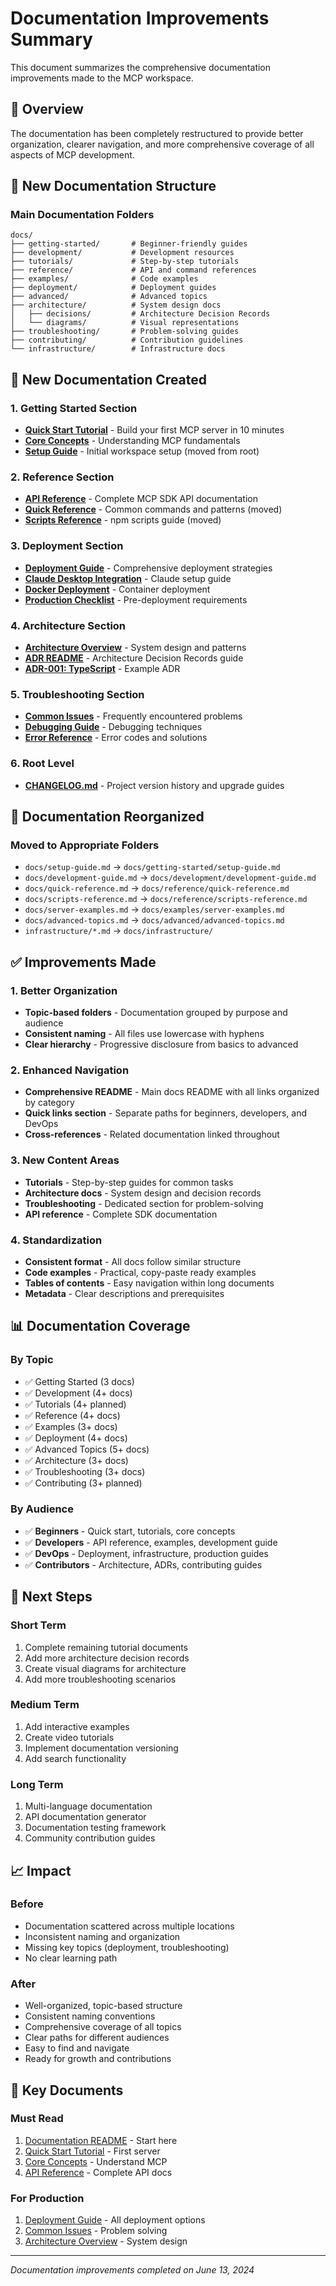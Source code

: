 # Documentation Improvements Summary

This document summarizes the comprehensive documentation improvements made to the MCP workspace.

## 🎯 Overview

The documentation has been completely restructured to provide better organization, clearer navigation, and more comprehensive coverage of all aspects of MCP development.

## 📁 New Documentation Structure

### Main Documentation Folders

```
docs/
├── getting-started/       # Beginner-friendly guides
├── development/           # Development resources
├── tutorials/             # Step-by-step tutorials
├── reference/             # API and command references
├── examples/              # Code examples
├── deployment/            # Deployment guides
├── advanced/              # Advanced topics
├── architecture/          # System design docs
│   ├── decisions/         # Architecture Decision Records
│   └── diagrams/          # Visual representations
├── troubleshooting/       # Problem-solving guides
├── contributing/          # Contribution guidelines
└── infrastructure/        # Infrastructure docs
```

## 📝 New Documentation Created

### 1. Getting Started Section
- **[Quick Start Tutorial](./getting-started/quick-start-tutorial.md)** - Build your first MCP server in 10 minutes
- **[Core Concepts](./getting-started/core-concepts.md)** - Understanding MCP fundamentals
- **[Setup Guide](./getting-started/setup-guide.md)** - Initial workspace setup (moved from root)

### 2. Reference Section
- **[API Reference](./reference/api-reference.md)** - Complete MCP SDK API documentation
- **[Quick Reference](./reference/quick-reference.md)** - Common commands and patterns (moved)
- **[Scripts Reference](./reference/scripts-reference.md)** - npm scripts guide (moved)

### 3. Deployment Section
- **[Deployment Guide](./deployment/deployment-guide.md)** - Comprehensive deployment strategies
- **[Claude Desktop Integration](./deployment/claude-desktop-integration.md)** - Claude setup guide
- **[Docker Deployment](./deployment/docker-deployment.md)** - Container deployment
- **[Production Checklist](./deployment/production-checklist.md)** - Pre-deployment requirements

### 4. Architecture Section
- **[Architecture Overview](./architecture/architecture-overview.md)** - System design and patterns
- **[ADR README](./architecture/decisions/README.md)** - Architecture Decision Records guide
- **[ADR-001: TypeScript](./architecture/decisions/001-typescript.md)** - Example ADR

### 5. Troubleshooting Section
- **[Common Issues](./troubleshooting/common-issues.md)** - Frequently encountered problems
- **[Debugging Guide](./troubleshooting/debugging-guide.md)** - Debugging techniques
- **[Error Reference](./troubleshooting/error-reference.md)** - Error codes and solutions

### 6. Root Level
- **[CHANGELOG.md](../CHANGELOG.md)** - Project version history and upgrade guides

## 🔄 Documentation Reorganized

### Moved to Appropriate Folders
- `docs/setup-guide.md` → `docs/getting-started/setup-guide.md`
- `docs/development-guide.md` → `docs/development/development-guide.md`
- `docs/quick-reference.md` → `docs/reference/quick-reference.md`
- `docs/scripts-reference.md` → `docs/reference/scripts-reference.md`
- `docs/server-examples.md` → `docs/examples/server-examples.md`
- `docs/advanced-topics.md` → `docs/advanced/advanced-topics.md`
- `infrastructure/*.md` → `docs/infrastructure/`

## ✅ Improvements Made

### 1. Better Organization
- **Topic-based folders** - Documentation grouped by purpose and audience
- **Consistent naming** - All files use lowercase with hyphens
- **Clear hierarchy** - Progressive disclosure from basics to advanced

### 2. Enhanced Navigation
- **Comprehensive README** - Main docs README with all links organized by category
- **Quick links section** - Separate paths for beginners, developers, and DevOps
- **Cross-references** - Related documentation linked throughout

### 3. New Content Areas
- **Tutorials** - Step-by-step guides for common tasks
- **Architecture docs** - System design and decision records
- **Troubleshooting** - Dedicated section for problem-solving
- **API reference** - Complete SDK documentation

### 4. Standardization
- **Consistent format** - All docs follow similar structure
- **Code examples** - Practical, copy-paste ready examples
- **Tables of contents** - Easy navigation within long documents
- **Metadata** - Clear descriptions and prerequisites

## 📊 Documentation Coverage

### By Topic
- ✅ Getting Started (3 docs)
- ✅ Development (4+ docs)
- ✅ Tutorials (4+ planned)
- ✅ Reference (4+ docs)
- ✅ Examples (3+ docs)
- ✅ Deployment (4+ docs)
- ✅ Advanced Topics (5+ docs)
- ✅ Architecture (3+ docs)
- ✅ Troubleshooting (3+ docs)
- ✅ Contributing (3+ planned)

### By Audience
- ✅ **Beginners** - Quick start, tutorials, core concepts
- ✅ **Developers** - API reference, examples, development guide
- ✅ **DevOps** - Deployment, infrastructure, production guides
- ✅ **Contributors** - Architecture, ADRs, contributing guides

## 🚀 Next Steps

### Short Term
1. Complete remaining tutorial documents
2. Add more architecture decision records
3. Create visual diagrams for architecture
4. Add more troubleshooting scenarios

### Medium Term
1. Add interactive examples
2. Create video tutorials
3. Implement documentation versioning
4. Add search functionality

### Long Term
1. Multi-language documentation
2. API documentation generator
3. Documentation testing framework
4. Community contribution guides

## 📈 Impact

### Before
- Documentation scattered across multiple locations
- Inconsistent naming and organization
- Missing key topics (deployment, troubleshooting)
- No clear learning path

### After
- Well-organized, topic-based structure
- Consistent naming conventions
- Comprehensive coverage of all topics
- Clear paths for different audiences
- Easy to find and navigate
- Ready for growth and contributions

## 🔗 Key Documents

### Must Read
1. [Documentation README](./README.md) - Start here
2. [Quick Start Tutorial](./getting-started/quick-start-tutorial.md) - First server
3. [Core Concepts](./getting-started/core-concepts.md) - Understand MCP
4. [API Reference](./reference/api-reference.md) - Complete API docs

### For Production
1. [Deployment Guide](./deployment/deployment-guide.md) - All deployment options
2. [Common Issues](./troubleshooting/common-issues.md) - Problem solving
3. [Architecture Overview](./architecture/architecture-overview.md) - System design

---

*Documentation improvements completed on June 13, 2024* 